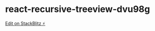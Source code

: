 # react-recursive-treeview-dvu98g

[Edit on StackBlitz ⚡️](https://stackblitz.com/edit/react-recursive-treeview-dvu98g)